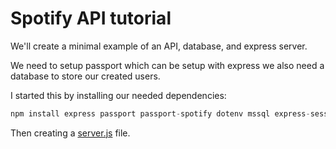 # Spotify API tutorial

We'll create a minimal example of an API, database, and express server.

We need to setup passport which can be setup with express we also need a database to store our created users.

I started this by installing our needed dependencies:

```js
npm install express passport passport-spotify dotenv mssql express-session body-parser ejs got
```

Then creating a [server.js](../../server.js) file.

